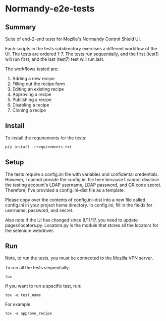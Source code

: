 Normandy-e2e-tests
====================


Summary
-------
Suite of end-2-end tests for Mozilla's Normandy Control Shield UI. 


Each scripts in the tests subdirectory exercises a different workflow of the UI. The tests are ordered 1-7. The tests run sequentially, and the first (test1) will run first, and the last (test7) test will run last.


The workflows tested are:

1. Adding a new recipe 
2. Filling out the recipe form
3. Editing an existing recipe
4. Approving a recipe
5. Publishing a recipe
6. Disabling a recipe
7. Cloning a recipe


Install
-------


To install the requirements for the tests:

```
pip install -rrequirements.txt
```

Setup
-------

The tests require a config.ini file with variables and confidental credentials. However, I cannot provide the config.ini file here because I cannot disclose the testing account's LDAP username, LDAP password, and QR code secret. Therefore, I've provided a config.ini-dist file as a template.

Please copy over the contents of config.ini-dist into a new file called config.ini in your project home directory. In config.ini, fill in the fields for username, password, and secret. 

Also note if the UI has changed since 8/11/17, you need to update pages/locators.py. Locators.py is the module that stores all the locators for the selenium webdriver.

Run
-------
Note, to run the tests, you must be connected to the Mozilla VPN server.

To run all the tests sequentially:

```
tox
```

If you want to run a specific test, run:

```
tox -e test_name
```

For example:

```
tox -e approve_recipe
```